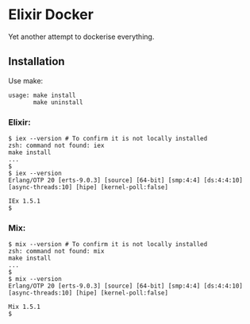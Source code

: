 # Elixir Docker
Yet another attempt to dockerise everything.

## Installation

Use make:
```shell
usage: make install
       make uninstall
```

### Elixir:
```shell
$ iex --version # To confirm it is not locally installed
zsh: command not found: iex
make install
...
$
$ iex --version
Erlang/OTP 20 [erts-9.0.3] [source] [64-bit] [smp:4:4] [ds:4:4:10] [async-threads:10] [hipe] [kernel-poll:false]

IEx 1.5.1
$
```
### Mix:
```shell
$ mix --version # To confirm it is not locally installed
zsh: command not found: mix
make install
...
$
$ mix --version
Erlang/OTP 20 [erts-9.0.3] [source] [64-bit] [smp:4:4] [ds:4:4:10] [async-threads:10] [hipe] [kernel-poll:false]

Mix 1.5.1
$
```
